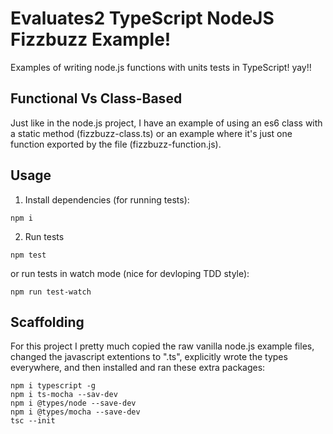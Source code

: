# Evaluates2 TypeScript NodeJS Fizzbuzz Example!
Examples of writing node.js functions with units tests in TypeScript! yay!!

## Functional Vs Class-Based
Just like in the node.js project, I have an example of using an es6 class with a static method (fizzbuzz-class.ts) or an example where it's just one function exported by the file (fizzbuzz-function.js).

## Usage

1. Install dependencies (for running tests):
```
npm i
```

2. Run tests
```
npm test
```

or run tests in watch mode (nice for devloping TDD style):
```
npm run test-watch
```


## Scaffolding
For this project I pretty much copied the raw vanilla node.js example files, changed the javascript extentions to ".ts", explicitly wrote the types everywhere, and then installed and ran these extra packages:

```
npm i typescript -g
npm i ts-mocha --sav-dev
npm i @types/node --save-dev
npm i @types/mocha --save-dev
tsc --init
```

